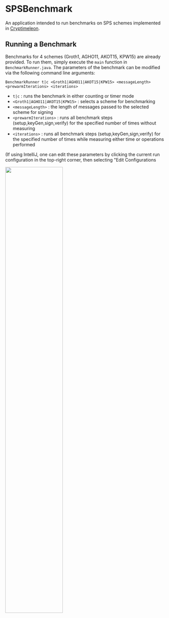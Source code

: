 # SPSBenchmark

An application intended to run benchmarks on SPS schemes implemented in [Cryptimeleon](https://github.com/cryptimeleon/craco). 

## Running a Benchmark

Benchmarks for 4 schemes (Groth1, AGHO11, AKOT15, KPW15) are already provided. To run them, simply execute the `main` function in `BenchmarkRunner.java`.
The parameters of the benchmark can be modified via the following command line arguments:

```
BenchmarkRunner t|c <Groth1|AGHO11|AKOT15|KPW15> <messageLength> <prewarmIterations> <iterations>
```
* `t|c` : runs the benchmark in either counting or timer mode
* `<Groth1|AGHO11|AKOT15|KPW15>` : selects a scheme for benchmarking
* `<messageLength>` : the length of messages passed to the selected scheme for signing
* `<prewarmIterations>` : runs all benchmark steps (setup,keyGen,sign,verify) for the specified number of times without measuring
* `<iterations>` : runs all benchmark steps (setup,keyGen,sign,verify) for the specified number of times while measuring either time or operations performed



(If using IntelliJ, one can edit these parameters by clicking the current run configuration in the top-right corner, then selecting "Edit Configurations

  <img src="https://user-images.githubusercontent.com/21686797/163207528-234b9f1d-2236-45a5-9f4e-5a155645da01.png" width=60% height=60%>  
